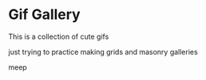# Gif Gallery

This is a collection of cute gifs 

just trying to practice making grids and masonry galleries

meep


